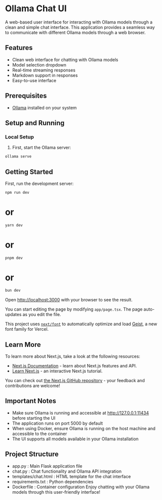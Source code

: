 # Ollama Chat UI

A web-based user interface for interacting with Ollama models through a clean and simple chat interface. This application provides a seamless way to communicate with different Ollama models through a web browser.

## Features

- Clean web interface for chatting with Ollama models
- Model selection dropdown
- Real-time streaming responses
- Markdown support in responses
- Easy-to-use interface

## Prerequisites

- [Ollama](https://ollama.ai/) installed on your system

## Setup and Running

### Local Setup

1. First, start the Ollama server:
```bash
ollama serve
```

## Getting Started

First, run the development server:

```bash
npm run dev
```
# or

```bash
yarn dev
```
# or

```bash
pnpm dev
```
# or

```bash
bun dev
```

Open [http://localhost:3000](http://localhost:3000) with your browser to see the result.

You can start editing the page by modifying `app/page.tsx`. The page auto-updates as you edit the file.

This project uses [`next/font`](https://nextjs.org/docs/app/building-your-application/optimizing/fonts) to automatically optimize and load [Geist](https://vercel.com/font), a new font family for Vercel.

## Learn More

To learn more about Next.js, take a look at the following resources:

- [Next.js Documentation](https://nextjs.org/docs) - learn about Next.js features and API.
- [Learn Next.js](https://nextjs.org/learn) - an interactive Next.js tutorial.

You can check out [the Next.js GitHub repository](https://github.com/vercel/next.js) - your feedback and contributions are welcome!



## Important Notes
- Make sure Ollama is running and accessible at http://127.0.0.1:11434 before starting the UI
- The application runs on port 5000 by default
- When using Docker, ensure Ollama is running on the host machine and accessible to the container
- The UI supports all models available in your Ollama installation
## Project Structure
- app.py : Main Flask application file
- chat.py : Chat functionality and Ollama API integration
- templates/chat.html : HTML template for the chat interface
- requirements.txt : Python dependencies
- Dockerfile : Container configuration
Enjoy chatting with your Ollama models through this user-friendly interface!






